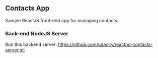 ## Contacts App 

Sample ReactJS front-end app for managing contacts.

### Back-end NodeJS Server
Run this backend server:
https://github.com/udacity/reactnd-contacts-server.git


